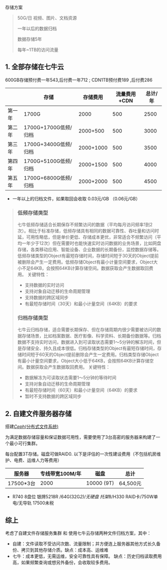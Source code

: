 存储方案

>  50G/日 视频、图片、文档资源
>
> 一年以后的数据归档
>
> 数据存储5年
>
> 每年~1TB的访问流量

## 1. 全部存储在七牛云

600GB存储预付费一年543,后付费一年712  ;  CDN1TB预付费189 ,后付费286

|        | 存储                 | 存储费用  | 流量费用+CDN | 总计/年 |
| ------ | -------------------- | --------- | ------------ | ------- |
| 第一年 | 1700G                | 2000      | 500          | 2500    |
| 第二年 | 1700G+1700G低频/归档 | 2000+500  | 500          | 3000    |
| 第三年 | 1700G+3400G低频/归档 | 2000+1000 | 500          | 3500    |
| 第四年 | 1700G+5100G低频/归档 | 2000+1500 | 500          | 4000    |
| 第五年 | 1700G+6800G低频/归档 | 2000+2000 | 500          | 4500    |

+ 一年以上的归档文件，如果取回会收取 0.03元/GB （0.06元/GB）

  

> ### **低频存储类型**
>
> 七牛低频存储适合长期保存不频繁访问的数据（平均每月访问频率1到2次）。相比于标准存储，低频存储具有相同的数据可靠性、吞吐量和访问时延，可用性略低，但是单价更低、存储成本更优，非常适合不频繁访问（平均一年少于12次）但在需要时也能快速实时访问数据的业务场景，比如网盘存储，各类移动应用、智能设备、企业数据的长期备份，监控数据存储等。低频存储类型的Object有最短存储时间，存储时间短于30天的Object提前被删除会产生一定费用。低频存储Object有最小计量空间要求，Object大小不足64KB，会按照64KB计算存储空间。数据获取会产生数据取回费用。
> 关键特性：
>
> - 支持数据的实时访问
> - 支持对象自动迁移的生命周期管理
> - 支持数据的跨区域同步
> - 有最短存储时间（30天）和最小计量空间（64KB）的要求
>
> 
>
> ### **归档存储类型**
>
> 七牛云归档存储，适合需要长期保存、但在存储周期内很少需要被访问的数据存储场景，比如档案数据、医疗影像、科学资料、长期备份数据等。归档数据不支持实时访问，数据进入到可读取状态需要1～5分钟的解冻时间，但是存储安全、持久且成本很低。归档存储类型的Object有最短存储时间，存储时间短于60天的Object提前删除会产生一定费用。归档类型存储Object有最小计量空间要求，Object大小低于64KB，会按照64KB计算存储空间。数据获取会产生数据取回费用。
> 关键特性：
>
> - 数据解冻为可读取状态需要1～5分钟的等待时间
> - 支持对象自动迁移的生命周期管理
> - 有最短存储时间（60天）和最小计量空间（64KB）的要求
> - 暂时不支持数据的跨区域同步





## 2. 自建文件服务器存储

搭建[*Ceph*(分布式文件系统)](http://www.baidu.com/link?url=T7xnvStVQ7v5WjNcQV-0UiWR5QSf5NfLsQnc-EqwFzaEENBAGc2Cs9ifPjddtSTGoj1f9IfKdDZIhvBLiBsHNK)

为满足数据存储容量和保证数据可用性，需要使用了3台高密的服务器来构建了一个最小可行集群。

每台配置3T存储。磁盘可做RAID0. 以下是评估的一次性建设费用（不包括机房维护、电费、运维人力等费用）

| 服务器    | 专线带宽100M/年 | 磁盘       | 总计     |
| --------- | --------------- | ---------- | -------- |
| 17500*3台 | 2000            | 10000 (9T) | 64,500元 |

* R740 8盘位 银牌5218R /64G(32G*2)/无硬盘 托架*8/H330 RAID卡/750W单电/无导轨 17500未税



## 综上

考虑了自建文件存储服务集群 和 使用七牛云存储两种文件归档方案，其中：

+ 自建：文件读取不受访问次数、流量限制；并方便连上服务器其他方式长久备份、拷贝到其他存储介质。缺点：成本高、运维难
+ 七牛：成本更低，无需运维，安全可靠性具有保障。 缺点：历史归档读取费用高，如果频繁查询或想另外备份，会收取较多费用。